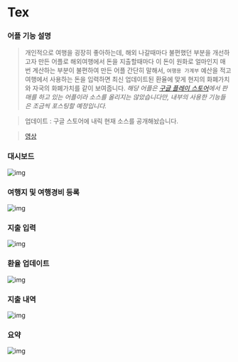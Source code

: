 # Tex

### 어플 기능 설명
> 개인적으로 여행을 굉장히 좋아하는데, 해외 나갈때마다 불편했던 부분을 개선하고자 만든 어플로
해외여행에서 돈을 지출할때마다 이 돈이 원화로 얼마인지 매번 계산하는 부분이 불편하여 만든 어플
간단히 말해서, `여행용 가계부` 예산을 적고 여행에서 사용하는 돈을 입력하면 최신 업데이트된 환율에 맞게
현지의 화폐가치와 자국의 화폐가치를 같이 보여줍니다.
*해당 어플은 [구글 플레이 스토어](https://play.google.com/store/apps/details?id=com.aile.tex)에서 판매를 하고 있는 어플이라 소스를 올리지는 않았습니다만, 내부의 사용한 기능들은 조금씩 포스팅할 예정입니다.*

> 업데이트 : 구글 스토어에 내릭 현재 소스를 공개해놨습니다.

>[영상](https://youtu.be/a9puo1Xzbhg)

### 대시보드
![img](https://lh3.googleusercontent.com/OyYJ0TdA59hpK6-sRvmXOunyE2SwthKxyCJJ4xsDHADq8KYVKb0ecMqcNbf7rqXB2fA=h900)

### 여행지 및 여행경비 등록
![img](https://lh3.googleusercontent.com/TLBAQhqntqT9LnSb_AKi4YbI1t0J8ZNeajL_HIWqU3vyBmmCDh5EI_kC2Dfm_iJNW3s=h900)

### 지출 입력
![img](https://lh3.googleusercontent.com/c7_lk5iy387pGg5dOdwLo4FY1EVcccOpqxaDLXDMGg1vm_rG3mHGF0EwL92ypNef-as=h900)

### 환율 업데이트
![img](https://lh3.googleusercontent.com/rTAtz8XMuk6g-9ipzQCFh77wyfXJjifEP3fw7qqkX9YRJcUqetdb_BKklKnTdXPi3g=h900)

### 지출 내역
![img](https://lh3.googleusercontent.com/odIen08-6CHV--GPLynP-Y0XMJcnhaPW5yB_zpWyTaW3oNgBXwEetnJzXTrx1cH55Q=h900)

### 요약
![img](https://lh3.googleusercontent.com/5kONzSIO2VLZi1RikhoXhN5qb1QDBrhuAyIcShOvuS6rtF6ZQ0cqxXWvoSF2QAPWiTWN=h900)
